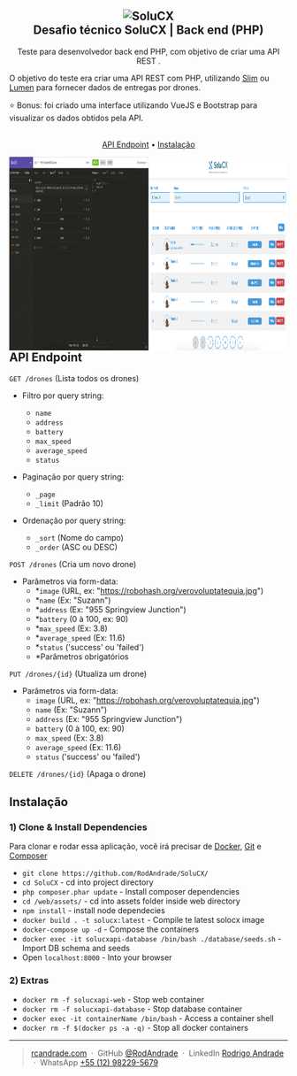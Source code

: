<h2 align="center">
  <img src="https://solucx.com.br/wp-content/uploads/2020/04/SoluCX-Logotipo-OK-1-Original-azul.png" alt="SoluCX" height="120">
  <br>
  Desafio técnico SoluCX | Back end (PHP)
</h2>

<p align="center">Teste para desenvolvedor back end PHP, com objetivo de criar uma API REST .</p>

O objetivo do teste era criar uma API REST com PHP, utilizando [Slim](http://www.slimframework.com/) ou [Lumen](https://lumen.laravel.com/) para fornecer dados de entregas por drones.

:star: Bonus: foi criado uma interface utilizando VueJS e Bootstrap para visualizar os dados obtidos pela API.

<p align="center">
  <br>
  <a href="#API-Endpoint">API Endpoint</a> •
  <a href="#Instalação">Instalação</a>
</p>

<p float="left">
  <img width="50%" align="left" height="350" src="https://github.com/RodAndrade/SoluCX/blob/master/www/demonstracao.gif?raw=true">
  <img width="50%" align="right" height="350" src="https://github.com/RodAndrade/SoluCX/blob/master/www/demonstracao.png?raw=true">
  <hr>
</p>

## **API Endpoint**

`GET /drones` (Lista todos os drones)
- Filtro por query string:
    - `name`
    - `address`
    - `battery`
    - `max_speed`
    - `average_speed`
    - `status`
    
- Paginação por query string:
    - `_page`
    - `_limit` (Padrão 10)

- Ordenação por query string:
    - `_sort` (Nome do campo)
    - `_order` (ASC ou DESC)
    
`POST /drones` (Cria um novo drone)
- Parâmetros via form-data:
    - *`image` (URL, ex: "https://robohash.org/verovoluptatequia.jpg")
    - *`name` (Ex: "Suzann")
    - *`address` (Ex: "955 Springview Junction")
    - *`battery` (0 à 100, ex: 90)
    - *`max_speed` (Ex: 3.8)
    - *`average_speed` (Ex: 11.6)
    - *`status` ('success' ou 'failed')
    - *Parâmetros obrigatórios

`PUT /drones/{id}` (Utualiza um drone)
- Parâmetros via form-data:
    - `image` (URL, ex: "https://robohash.org/verovoluptatequia.jpg")
    - `name` (Ex: "Suzann")
    - `address` (Ex: "955 Springview Junction")
    - `battery` (0 à 100, ex: 90)
    - `max_speed` (Ex: 3.8)
    - `average_speed` (Ex: 11.6)
    - `status` ('success' ou 'failed')

`DELETE /drones/{id}` (Apaga o drone)
  
## **Instalação**

### 1) Clone & Install Dependencies

Para clonar e rodar essa aplicação, você irá precisar de [Docker](https://docs.docker.com/get-docker/), [Git](https://git-scm.com) e [Composer](https://getcomposer.org/download/)

- `git clone https://github.com/RodAndrade/SoluCX/`
- `cd SoluCX` - cd into project directory
- `php composer.phar update` - Install composer dependencies
- `cd /web/assets/` - cd into assets folder inside web directory
- `npm install` - install node dependecies
- `docker build . -t solucx:latest` - Compile te latest solocx image
- `docker-compose up -d` - Compose the containers
- `docker exec -it solucxapi-database /bin/bash ./database/seeds.sh` - Import DB schema and seeds
- Open `localhost:8000` - Into your browser

### 2) Extras

- `docker rm -f solucxapi-web` - Stop web container
- `docker rm -f solucxapi-database` - Stop database container
- `docker exec -it containerName /bin/bash` - Access a container shell
- `docker rm -f $(docker ps -a -q)` - Stop all docker containers

---

> [rcandrade.com](https://rcandrade.com) &nbsp;&middot;&nbsp;
> GitHub [@RodAndrade](https://github.com/RodAndrade) &nbsp;&middot;&nbsp;
> LinkedIn [Rodrigo Andrade](https://www.linkedin.com/in/rodrigo-andrade-27969bb3/) &nbsp;&middot;&nbsp;
> WhatsApp [+55 (12) 98229-5679](https://wa.me/5512982295679)